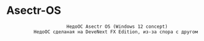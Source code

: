 # Asectr-OS
                          НедоОС Asectr OS (Windows 12 concept)
              НедоОС сделаная на DeveNext FX Edition, из-за спора с другом
